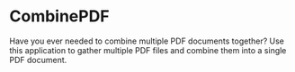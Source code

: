 # CombinePDF
Have you ever needed to combine multiple PDF documents together? Use this application to gather multiple PDF files and combine them into a single PDF document.
